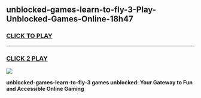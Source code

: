 
## unblocked-games-learn-to-fly-3-Play-Unblocked-Games-Online-18h47
<h3>
<a href="https://premium76.site?title=unblocked-games-learn-to-fly-3&ref=25A">CLICK TO PLAY</a></h3>
<hr>

<h3>
<a href="https://premium76.site?title=unblocked-games-learn-to-fly-3&ref=25A">CLICK 2 PLAY</a>
  
</h3>

<a href="https://premium76.site?title=unblocked-games-learn-to-fly-3&ref=25A"><img src="https://clearcache.store/games.png"></a>


**unblocked-games-learn-to-fly-3 games unblocked: Your Gateway to Fun and Accessible Online Gaming**
